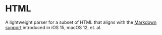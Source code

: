 # HTML

A lightweight parser for a subset of HTML that aligns with the [Markdown support](https://developer.apple.com/documentation/foundation/attributedstring/3796160-init) introduced in iOS 15, macOS 12, et. al.  
